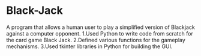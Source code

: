 # Black-Jack
A program that allows a human user to play a simplified version of Blackjack against a computer opponent.
1.Used Python to write code from scratch for the card game Black Jack.
2.Defined various functions for the gameplay mechanisms.
3.Used tkinter libraries in Python for building the GUI.
